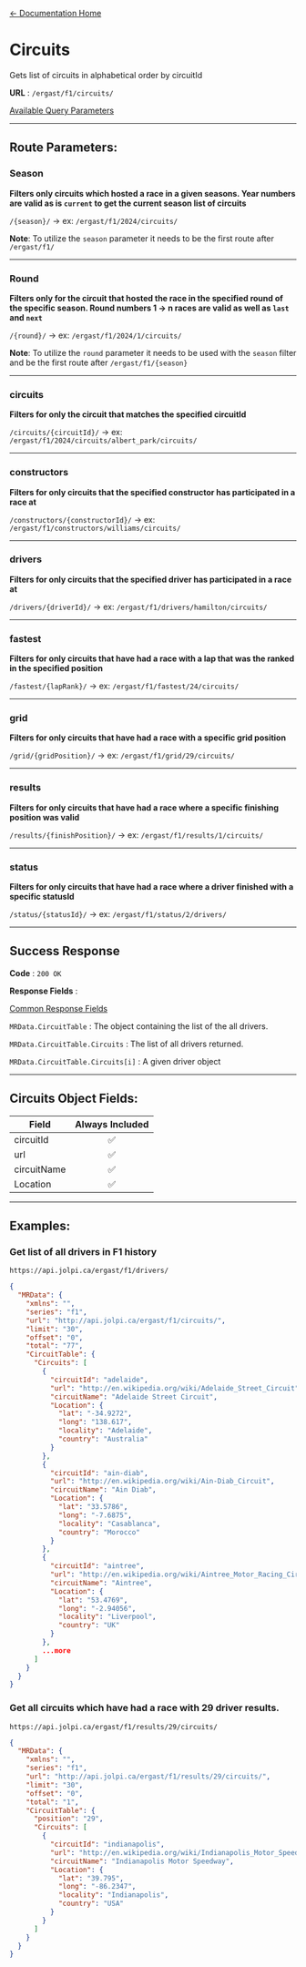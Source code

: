 [← Documentation Home](/docs/README.md)
# Circuits

Gets list of circuits in alphabetical order by circuitId

**URL** : `/ergast/f1/circuits/`

[Available Query Parameters](docs/README.md#query-parameters)

---

## Route Parameters:

### Season

**Filters only circuits which hosted a race in a given seasons. Year numbers are valid as is `current` to get the current season list of circuits**

`/{season}/` -> ex: `/ergast/f1/2024/circuits/`

**Note**: To utilize the `season` parameter it needs to be the first route after `/ergast/f1/`

---

### Round

**Filters only for the circuit that hosted the race in the specified round of the specific season. Round numbers 1 -> n races are valid as well as `last` and `next`**

`/{round}/` -> ex: `/ergast/f1/2024/1/circuits/`

**Note**: To utilize the `round` parameter it needs to be used with the `season` filter and be the first route after `/ergast/f1/{season}`

---

### circuits

**Filters for only the circuit that matches the specified circuitId**

`/circuits/{circuitId}/` -> ex: `/ergast/f1/2024/circuits/albert_park/circuits/`

---

### constructors

**Filters for only circuits that the specified constructor has participated in a race at**

`/constructors/{constructorId}/` -> ex: `/ergast/f1/constructors/williams/circuits/`

---

### drivers

**Filters for only circuits that the specified driver has participated in a race at**

`/drivers/{driverId}/` -> ex: `/ergast/f1/drivers/hamilton/circuits/`


---

### fastest

**Filters for only circuits that have had a race with a lap that was the ranked in the specified position**

`/fastest/{lapRank}/` -> ex: `/ergast/f1/fastest/24/circuits/`


---

### grid

**Filters for only circuits that have had a race with a specific grid position**

`/grid/{gridPosition}/` -> ex: `/ergast/f1/grid/29/circuits/`

---

### results

**Filters for only circuits that have had a race where a specific finishing position was valid**

`/results/{finishPosition}/` -> ex: `/ergast/f1/results/1/circuits/`

---

### status

**Filters for only circuits that have had a race where a driver finished with a specific statusId**

`/status/{statusId}/` -> ex: `/ergast/f1/status/2/drivers/`

---

## Success Response

**Code** : `200 OK`

**Response Fields** :

[Common Response Fields](docs/README.md#common-response-fields)

`MRData.CircuitTable` : The object containing the list of the all drivers.

`MRData.CircuitTable.Circuits` : The list of all drivers returned.

`MRData.CircuitTable.Circuits[i]` : A given driver object

---

## Circuits Object Fields:

|Field|Always Included|
|---|:---:|
|circuitId| ✅ |
|url|✅|
|circuitName|✅|
|Location|✅|

---

## Examples:

### Get list of all drivers in F1 history

`https://api.jolpi.ca/ergast/f1/drivers/`

```json
{
  "MRData": {
    "xmlns": "",
    "series": "f1",
    "url": "http://api.jolpi.ca/ergast/f1/circuits/",
    "limit": "30",
    "offset": "0",
    "total": "77",
    "CircuitTable": {
      "Circuits": [
        {
          "circuitId": "adelaide",
          "url": "http://en.wikipedia.org/wiki/Adelaide_Street_Circuit",
          "circuitName": "Adelaide Street Circuit",
          "Location": {
            "lat": "-34.9272",
            "long": "138.617",
            "locality": "Adelaide",
            "country": "Australia"
          }
        },
        {
          "circuitId": "ain-diab",
          "url": "http://en.wikipedia.org/wiki/Ain-Diab_Circuit",
          "circuitName": "Ain Diab",
          "Location": {
            "lat": "33.5786",
            "long": "-7.6875",
            "locality": "Casablanca",
            "country": "Morocco"
          }
        },
        {
          "circuitId": "aintree",
          "url": "http://en.wikipedia.org/wiki/Aintree_Motor_Racing_Circuit",
          "circuitName": "Aintree",
          "Location": {
            "lat": "53.4769",
            "long": "-2.94056",
            "locality": "Liverpool",
            "country": "UK"
          }
        },
        ...more
      ]
    }
  }
}
```

### Get all circuits which have had a race with 29 driver results.

`https://api.jolpi.ca/ergast/f1/results/29/circuits/`

```json
{
  "MRData": {
    "xmlns": "",
    "series": "f1",
    "url": "http://api.jolpi.ca/ergast/f1/results/29/circuits/",
    "limit": "30",
    "offset": "0",
    "total": "1",
    "CircuitTable": {
      "position": "29",
      "Circuits": [
        {
          "circuitId": "indianapolis",
          "url": "http://en.wikipedia.org/wiki/Indianapolis_Motor_Speedway",
          "circuitName": "Indianapolis Motor Speedway",
          "Location": {
            "lat": "39.795",
            "long": "-86.2347",
            "locality": "Indianapolis",
            "country": "USA"
          }
        }
      ]
    }
  }
}
```